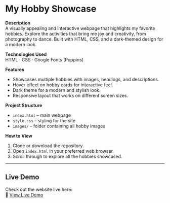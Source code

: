 # My Hobby Showcase

**Description**  
A visually appealing and interactive webpage that highlights my favorite hobbies. Explore the activities that bring me joy and creativity, from photography to dance. Built with HTML, CSS, and a dark-themed design for a modern look.

**Technologies Used**  
HTML · CSS · Google Fonts (Poppins)

**Features**  
- Showcases multiple hobbies with images, headings, and descriptions.  
- Hover effect on hobby cards for interactive feel.  
- Dark theme for a modern and stylish look.  
- Responsive layout that works on different screen sizes.  

**Project Structure**  
- `index.html` – main webpage  
- `style.css` – styling for the site  
- `images/` – folder containing all hobby images  

**How to View**  
1. Clone or download the repository.  
2. Open `index.html` in your preferred web browser.  
3. Scroll through to explore all the hobbies showcased.

---

## Live Demo
Check out the website live here:  
🔗 [View Live Demo](https://2806shreya.github.io/hobby-gallery/)
